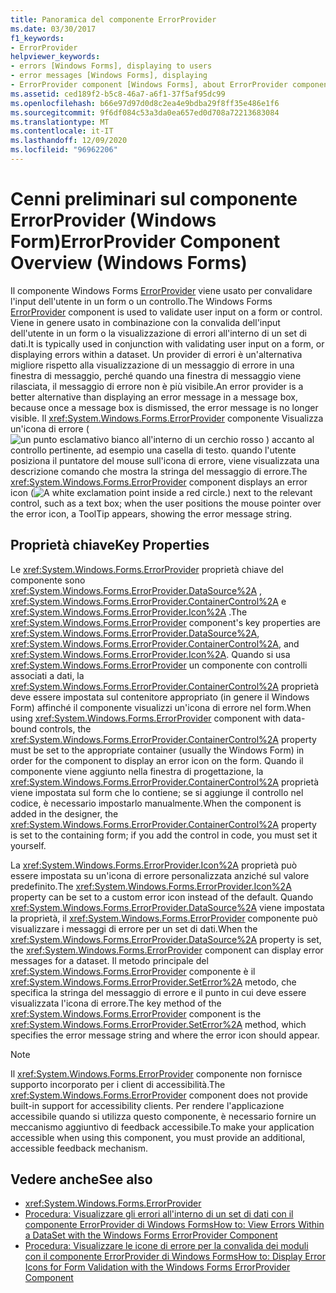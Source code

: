```yaml
---
title: Panoramica del componente ErrorProvider
ms.date: 03/30/2017
f1_keywords:
- ErrorProvider
helpviewer_keywords:
- errors [Windows Forms], displaying to users
- error messages [Windows Forms], displaying
- ErrorProvider component [Windows Forms], about ErrorProvider component
ms.assetid: ced189f2-b5c8-46a7-a6f1-37f5af95dc99
ms.openlocfilehash: b66e97d97d0d8c2ea4e9bdba29f8ff35e486e1f6
ms.sourcegitcommit: 9f6df084c53a3da0ea657ed0d708a72213683084
ms.translationtype: MT
ms.contentlocale: it-IT
ms.lasthandoff: 12/09/2020
ms.locfileid: "96962206"
---
```

# <a name="errorprovider-component-overview-windows-forms"></a><span data-ttu-id="8c31d-102">Cenni preliminari sul componente ErrorProvider (Windows Form)</span><span class="sxs-lookup"><span data-stu-id="8c31d-102">ErrorProvider Component Overview (Windows Forms)</span></span>
<span data-ttu-id="8c31d-103">Il componente Windows Forms [ErrorProvider](errorprovider-component-windows-forms.md) viene usato per convalidare l'input dell'utente in un form o un controllo.</span><span class="sxs-lookup"><span data-stu-id="8c31d-103">The Windows Forms [ErrorProvider](errorprovider-component-windows-forms.md) component is used to validate user input on a form or control.</span></span> <span data-ttu-id="8c31d-104">Viene in genere usato in combinazione con la convalida dell'input dell'utente in un form o la visualizzazione di errori all'interno di un set di dati.</span><span class="sxs-lookup"><span data-stu-id="8c31d-104">It is typically used in conjunction with validating user input on a form, or displaying errors within a dataset.</span></span> <span data-ttu-id="8c31d-105">Un provider di errori è un'alternativa migliore rispetto alla visualizzazione di un messaggio di errore in una finestra di messaggio, perché quando una finestra di messaggio viene rilasciata, il messaggio di errore non è più visibile.</span><span class="sxs-lookup"><span data-stu-id="8c31d-105">An error provider is a better alternative than displaying an error message in a message box, because once a message box is dismissed, the error message is no longer visible.</span></span> <span data-ttu-id="8c31d-106">Il <xref:System.Windows.Forms.ErrorProvider> componente Visualizza un'icona di errore ( ![ un punto esclamativo bianco all'interno di un cerchio rosso ](./media/errorprovider-component-overview-windows-forms/vb-error-provider-icon.gif) ) accanto al controllo pertinente, ad esempio una casella di testo. quando l'utente posiziona il puntatore del mouse sull'icona di errore, viene visualizzata una descrizione comando che mostra la stringa del messaggio di errore.</span><span class="sxs-lookup"><span data-stu-id="8c31d-106">The <xref:System.Windows.Forms.ErrorProvider> component displays an error icon (![A white exclamation point inside a red circle.](./media/errorprovider-component-overview-windows-forms/vb-error-provider-icon.gif)) next to the relevant control, such as a text box; when the user positions the mouse pointer over the error icon, a ToolTip appears, showing the error message string.</span></span>  
  
## <a name="key-properties"></a><span data-ttu-id="8c31d-107">Proprietà chiave</span><span class="sxs-lookup"><span data-stu-id="8c31d-107">Key Properties</span></span>  
 <span data-ttu-id="8c31d-108">Le <xref:System.Windows.Forms.ErrorProvider> proprietà chiave del componente sono <xref:System.Windows.Forms.ErrorProvider.DataSource%2A> , <xref:System.Windows.Forms.ErrorProvider.ContainerControl%2A> e <xref:System.Windows.Forms.ErrorProvider.Icon%2A> .</span><span class="sxs-lookup"><span data-stu-id="8c31d-108">The <xref:System.Windows.Forms.ErrorProvider> component's key properties are <xref:System.Windows.Forms.ErrorProvider.DataSource%2A>, <xref:System.Windows.Forms.ErrorProvider.ContainerControl%2A>, and <xref:System.Windows.Forms.ErrorProvider.Icon%2A>.</span></span> <span data-ttu-id="8c31d-109">Quando si usa <xref:System.Windows.Forms.ErrorProvider> un componente con controlli associati a dati, la <xref:System.Windows.Forms.ErrorProvider.ContainerControl%2A> proprietà deve essere impostata sul contenitore appropriato (in genere il Windows Form) affinché il componente visualizzi un'icona di errore nel form.</span><span class="sxs-lookup"><span data-stu-id="8c31d-109">When using <xref:System.Windows.Forms.ErrorProvider> component with data-bound controls, the <xref:System.Windows.Forms.ErrorProvider.ContainerControl%2A> property must be set to the appropriate container (usually the Windows Form) in order for the component to display an error icon on the form.</span></span> <span data-ttu-id="8c31d-110">Quando il componente viene aggiunto nella finestra di progettazione, la <xref:System.Windows.Forms.ErrorProvider.ContainerControl%2A> proprietà viene impostata sul form che lo contiene; se si aggiunge il controllo nel codice, è necessario impostarlo manualmente.</span><span class="sxs-lookup"><span data-stu-id="8c31d-110">When the component is added in the designer, the <xref:System.Windows.Forms.ErrorProvider.ContainerControl%2A> property is set to the containing form; if you add the control in code, you must set it yourself.</span></span>  
  
 <span data-ttu-id="8c31d-111">La <xref:System.Windows.Forms.ErrorProvider.Icon%2A> proprietà può essere impostata su un'icona di errore personalizzata anziché sul valore predefinito.</span><span class="sxs-lookup"><span data-stu-id="8c31d-111">The <xref:System.Windows.Forms.ErrorProvider.Icon%2A> property can be set to a custom error icon instead of the default.</span></span> <span data-ttu-id="8c31d-112">Quando <xref:System.Windows.Forms.ErrorProvider.DataSource%2A> viene impostata la proprietà, il <xref:System.Windows.Forms.ErrorProvider> componente può visualizzare i messaggi di errore per un set di dati.</span><span class="sxs-lookup"><span data-stu-id="8c31d-112">When the <xref:System.Windows.Forms.ErrorProvider.DataSource%2A> property is set, the <xref:System.Windows.Forms.ErrorProvider> component can display error messages for a dataset.</span></span> <span data-ttu-id="8c31d-113">Il metodo principale del <xref:System.Windows.Forms.ErrorProvider> componente è il <xref:System.Windows.Forms.ErrorProvider.SetError%2A> metodo, che specifica la stringa del messaggio di errore e il punto in cui deve essere visualizzata l'icona di errore.</span><span class="sxs-lookup"><span data-stu-id="8c31d-113">The key method of the <xref:System.Windows.Forms.ErrorProvider> component is the <xref:System.Windows.Forms.ErrorProvider.SetError%2A> method, which specifies the error message string and where the error icon should appear.</span></span>  
  
> [!NOTE]
> <span data-ttu-id="8c31d-114">Il <xref:System.Windows.Forms.ErrorProvider> componente non fornisce supporto incorporato per i client di accessibilità.</span><span class="sxs-lookup"><span data-stu-id="8c31d-114">The <xref:System.Windows.Forms.ErrorProvider> component does not provide built-in support for accessibility clients.</span></span> <span data-ttu-id="8c31d-115">Per rendere l'applicazione accessibile quando si utilizza questo componente, è necessario fornire un meccanismo aggiuntivo di feedback accessibile.</span><span class="sxs-lookup"><span data-stu-id="8c31d-115">To make your application accessible when using this component, you must provide an additional, accessible feedback mechanism.</span></span>  
  
## <a name="see-also"></a><span data-ttu-id="8c31d-116">Vedere anche</span><span class="sxs-lookup"><span data-stu-id="8c31d-116">See also</span></span>

- <xref:System.Windows.Forms.ErrorProvider>
- [<span data-ttu-id="8c31d-117">Procedura: Visualizzare gli errori all'interno di un set di dati con il componente ErrorProvider di Windows Forms</span><span class="sxs-lookup"><span data-stu-id="8c31d-117">How to: View Errors Within a DataSet with the Windows Forms ErrorProvider Component</span></span>](view-errors-within-a-dataset-with-wf-errorprovider-component.md)
- [<span data-ttu-id="8c31d-118">Procedura: Visualizzare le icone di errore per la convalida dei moduli con il componente ErrorProvider di Windows Forms</span><span class="sxs-lookup"><span data-stu-id="8c31d-118">How to: Display Error Icons for Form Validation with the Windows Forms ErrorProvider Component</span></span>](display-error-icons-for-form-validation-with-wf-errorprovider.md)
